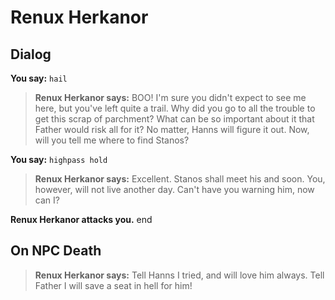 # Renux Herkanor




## Dialog

**You say:** `hail`



>**Renux Herkanor says:** BOO! I'm sure you didn't expect to see me here, but you've left quite a trail. Why did you go to all the trouble to get this scrap of parchment? What can be so important about it that Father would risk all for it? No matter, Hanns will figure it out. Now, will you tell me where to find Stanos?

**You say:** `highpass hold`



>**Renux Herkanor says:** Excellent. Stanos shall meet his and soon. You, however, will not live another day. Can't have you warning him, now can I?


**Renux Herkanor attacks you.**
end



## On NPC Death

>**Renux Herkanor says:** Tell Hanns I tried, and will love him always. Tell Father I will save a seat in hell for him!






